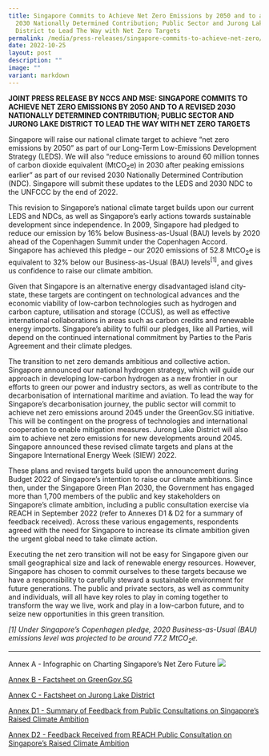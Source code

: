 ```yaml
---
title: Singapore Commits to Achieve Net Zero Emissions by 2050 and to a Revised
  2030 Nationally Determined Contribution; Public Sector and Jurong Lake
  District to Lead The Way with Net Zero Targets
permalink: /media/press-releases/singapore-commits-to-achieve-net-zero/
date: 2022-10-25
layout: post
description: ""
image: ""
variant: markdown
---
```

**JOINT PRESS RELEASE BY NCCS AND MSE: SINGAPORE COMMITS TO ACHIEVE NET ZERO EMISSIONS BY 2050 AND TO A REVISED 2030 NATIONALLY DETERMINED CONTRIBUTION; PUBLIC SECTOR AND JURONG LAKE DISTRICT TO LEAD THE WAY WITH NET ZERO TARGETS**

Singapore will raise our national climate target to achieve “net zero emissions by 2050” as part of our Long-Term Low-Emissions Development Strategy (LEDS). We will also “reduce emissions to around 60 million tonnes of carbon dioxide equivalent (MtCO<sub>2</sub>e) in 2030 after peaking emissions earlier” as part of our revised 2030 Nationally Determined Contribution (NDC). Singapore will submit these updates to the LEDS and 2030 NDC to the UNFCCC by the end of 2022.

This revision to Singapore’s national climate target builds upon our current LEDS and NDCs, as well as Singapore’s early actions towards sustainable development since independence. In 2009, Singapore had pledged to reduce our emission by 16% below Business-as-Usual (BAU) levels by 2020 ahead of the Copenhagen Summit under the Copenhagen Accord. Singapore has achieved this pledge – our 2020 emissions of 52.8 MtCO<sub>2</sub>e is equivalent to 32% below our Business-as-Usual (BAU) levels<sup>[1]</sup>, and gives us confidence to raise our climate ambition.

Given that Singapore is an alternative energy disadvantaged island city-state, these targets are contingent on technological advances and the economic viability of low-carbon technologies such as hydrogen and carbon capture, utilisation and storage (CCUS), as well as effective international collaborations in areas such as carbon credits and renewable energy imports. Singapore’s ability to fulfil our pledges, like all Parties, will depend on the continued international commitment by Parties to the Paris Agreement and their climate pledges.

The transition to net zero demands ambitious and collective action. Singapore announced our national hydrogen strategy, which will guide our approach in developing low-carbon hydrogen as a new frontier in our efforts to green our power and industry sectors, as well as contribute to the decarbonisation of international maritime and aviation. To lead the way for Singapore’s decarbonisation journey, the public sector will commit to achieve net zero emissions around 2045 under the GreenGov.SG initiative. This will be contingent on the progress of technologies and international cooperation to enable mitigation measures. Jurong Lake District will also aim to achieve net zero emissions for new developments around 2045. Singapore announced these revised climate targets and plans at the Singapore International Energy Week (SIEW) 2022.

These plans and revised targets build upon the announcement during Budget 2022 of Singapore’s intention to raise our climate ambitions. Since then, under the Singapore Green Plan 2030, the Government has engaged more than 1,700 members of the public and key stakeholders on Singapore’s climate ambition, including a public consultation exercise via REACH in September 2022 (refer to Annexes D1 &amp; D2 for a summary of feedback received). Across these various engagements, respondents agreed with the need for Singapore to increase its climate ambition given the urgent global need to take climate action.

Executing the net zero transition will not be easy for Singapore given our small geographical size and lack of renewable energy resources. However, Singapore has chosen to commit ourselves to these targets because we have a responsibility to carefully steward a sustainable environment for future generations. The public and private sectors, as well as community and individuals, will all have key roles to play in coming together to transform the way we live, work and play in a low-carbon future, and to seize new opportunities in this green transition.

*\[1\] Under Singapore’s Copenhagen pledge, 2020 Business-as-Usual (BAU) emissions level was projected to be around 77.2 MtCO<sub>2</sub>e.*

* * *
Annex A - Infographic on Charting Singapore’s Net Zero Future
![](/images/2022_infographic_charting_singapore's_net_zero_future.jpg)

[Annex B - Factsheet on GreenGov.SG](/files/annex%20b%20-%20factsheet%20on%20greengovsg.pdf)

[Annex C - Factsheet on Jurong Lake District](/files/annex%20c%20-%20factsheet%20on%20jurong%20lake%20district.pdf)

[Annex D1 - Summary of Feedback from Public Consultations on Singapore’s Raised Climate Ambition](/files/annex%20d1%20-%20summary%20of%20feedback%20from%20public%20consultations%20on%20singapore’s%20raised%20climate%20ambitions.pdf)

[Annex D2 - Feedback Received from REACH Public Consultation on Singapore’s Raised Climate Ambition](https://www.nccs.gov.sg/public-consultation/25-oct-2022-feedback-reach-public-consultations-sg-climate-ambition/)